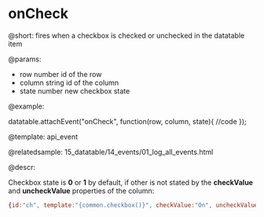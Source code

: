 onCheck
========================

@short: 
  fires when a checkbox is checked or unchecked in the datatable item
	

@params:
- row		number		id of the row
- column	string		id of the column
- state		number		new checkbox state

@example:

datatable.attachEvent("onCheck", function(row, column, state){
	//code
});


@template:	api_event

@relatedsample:
	15_datatable/14_events/01_log_all_events.html

@descr:

Checkbox state is **0** or **1** by default, if other is not stated by the **checkValue** and **uncheckValue** properties of the column: 

~~~js
{id:"ch", template:"{common.checkbox()}", checkValue:"On", uncheckValue:"Off"}
~~~

